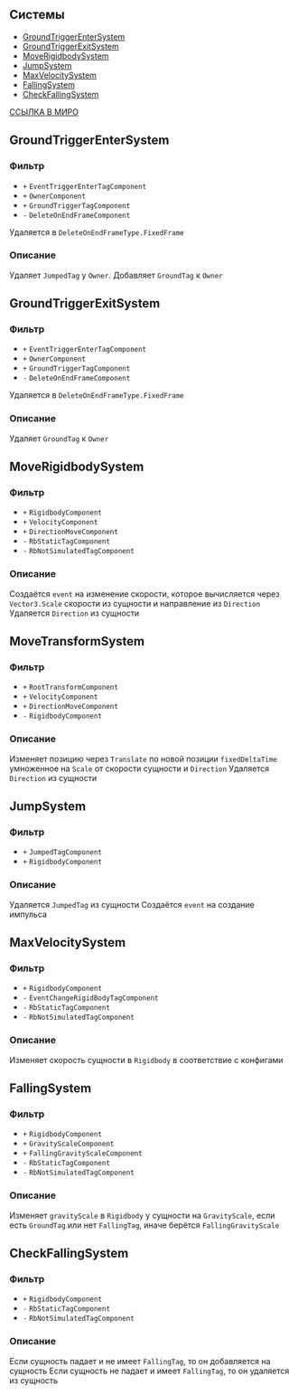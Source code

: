 ## Системы

- [GroundTriggerEnterSystem](#GroundTriggerEnterSystem)
- [GroundTriggerExitSystem](#GroundTriggerExitSystem)
- [MoveRigidbodySystem](#MoveRigidbodySystem)
- [JumpSystem](#JumpSystem)
- [MaxVelocitySystem](#MaxVelocitySystem)
- [FallingSystem](#FallingSystem)
- [CheckFallingSystem](#CheckFallingSystem)

[ССЫЛКА В МИРО](https://miro.com/app/board/uXjVPrjYGFk=/?moveToWidget=3458764607092447009&cot=10)

## GroundTriggerEnterSystem

### Фильтр

- `+` `EventTriggerEnterTagComponent`
- `+` `OwnerComponent`
- `+` `GroundTriggerTagComponent`
- `-` `DeleteOnEndFrameComponent`

Удаляется в `DeleteOnEndFrameType.FixedFrame`

### Описание

Удаляет `JumpedTag` у `Owner`.
Добавляет `GroundTag` к `Owner`

## GroundTriggerExitSystem

### Фильтр

- `+` `EventTriggerEnterTagComponent`
- `+` `OwnerComponent`
- `+` `GroundTriggerTagComponent`
- `-` `DeleteOnEndFrameComponent`

Удаляется в `DeleteOnEndFrameType.FixedFrame`

### Описание

Удаляет `GroundTag` к `Owner`

## MoveRigidbodySystem

### Фильтр

- `+` `RigidbodyComponent`
- `+` `VelocityComponent`
- `+` `DirectionMoveComponent`
- `-` `RbStaticTagComponent`
- `-` `RbNotSimulatedTagComponent`

### Описание

Создаётся `event` на изменение скорости, которое вычисляется через `Vector3.Scale` скорости из сущности и направление из `Direction`
Удаляется `Direction` из сущности

## MoveTransformSystem

### Фильтр

- `+` `RootTransformComponent`
- `+` `VelocityComponent`
- `+` `DirectionMoveComponent`
- `-` `RigidbodyComponent`

### Описание

Изменяет позицию через `Translate` по новой позиции `fixedDeltaTime` умноженное на `Scale` от скорости сущности и `Direction`
Удаляется `Direction` из сущности

## JumpSystem

### Фильтр

- `+` `JumpedTagComponent`
- `+` `RigidbodyComponent`

### Описание

Удаляется `JumpedTag` из сущности
Создаётся `event` на создание импульса

## MaxVelocitySystem

### Фильтр

- `+` `RigidbodyComponent`
- `-` `EventChangeRigidBodyTagComponent`
- `-` `RbStaticTagComponent`
- `-` `RbNotSimulatedTagComponent`

### Описание

Изменяет скорость сущности в `Rigidbody` в соответствие с конфигами

## FallingSystem

### Фильтр

- `+` `RigidbodyComponent`
- `+` `GravityScaleComponent`
- `+` `FallingGravityScaleComponent`
- `-` `RbStaticTagComponent`
- `-` `RbNotSimulatedTagComponent`

### Описание

Изменяет `gravityScale` в `Rigidbody` у сущности на `GravityScale`, если есть `GroundTag` или нет `FallingTag`, иначе берётся `FallingGravityScale`

## CheckFallingSystem

### Фильтр

- `+` `RigidbodyComponent`
- `-` `RbStaticTagComponent`
- `-` `RbNotSimulatedTagComponent`

### Описание

Если сущность падает и не имеет `FallingTag`, то он добавляется на сущность
Если сущность не падает и имеет `FallingTag`, то он удаляется из сущность
